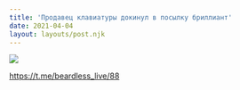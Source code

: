 ```yaml
---
title: 'Продавец клавиатуры докинул в посылку бриллиант'
date: 2021-04-04
layout: layouts/post.njk
---
```


![](https://i.ibb.co/pXMs9D8/file-36.jpg)

https://t.me/beardless_live/88
